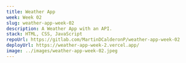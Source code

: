 ```yaml
---
title: Weather App
week: Week 02
slug: weather-app-week-02
description: A Weather App with an API.
stack: HTML, CSS, JavaScript
repoUrl: https://gitlab.com/MartinDCalderonP/weather-app-week-02
deployUrl: https://weather-app-week-2.vercel.app/
image: ../images/weather-app-week-02.jpeg
---
```

